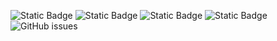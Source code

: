 ![Static Badge](https://img.shields.io/badge/blacklists-60-000000) ![Static Badge](https://img.shields.io/badge/blacklisted-3044541-cc0000) ![Static Badge](https://img.shields.io/badge/whitelisted-2242-00CC00) ![Static Badge](https://img.shields.io/badge/streaming_blacklist-28106-000000) ![GitHub issues](https://img.shields.io/github/issues/fabriziosalmi/blacklists)
